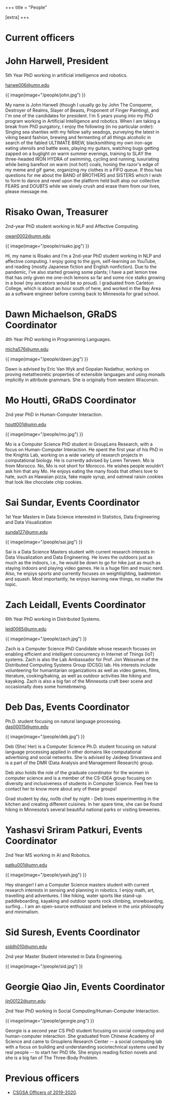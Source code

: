 +++
title = "People"

[extra]
+++

# Current officers

# John Harwell, President
5th Year PhD working in artificial intelligence and robotics.

<harwe006@umn.edu>

{{ image(image="/people/john.jpg") }}

My name is John Harwell (though I usually go by John The Conquerer, Destroyer of Realms, Slayer of Beasts, Proponent of Finger Painting), and I'm one of the candidates for president. I'm 5 years young into my PhD program working in Artificial Intelligence and robotics. When I am taking a break from PhD purgatory, I enjoy the following (in no particular order): Singing sea shanties with my fellow salty seadogs, purveying the latest in viking beard fashion, brewing and fermenting of all things alcoholic in search of the fabled ULTIMATE BREW, blacksmithing my own iron-age eating utensils and battle axes, playing my guitars, watching bugs getting zapped on a buglight on warm summer evenings, training to SLAY the three-headed IRON HYDRA of swimming, cycling and running, luxuriating while being barefoot on warm (not hot!) coals, honing the razor's edge of my meme and gif game, organizing my clothes in a FIFO queue. If thou has questions for me about the BAND of BROTHERS and SISTERS which I wish to form to dance and revel upon the platform held built atop our collective FEARS and DOUBTS while we slowly crush and erase them from our lives, please message me.

# Risako Owan, Treasurer
2nd-year PhD student working in NLP and Affective Computing.

<owan0002@umn.edu>

{{ image(image="/people/risako.jpg") }}

Hi, my name is Risako and I’m a 2nd-year PhD student working in NLP and affective computing. I enjoy going to the gym, self-learning on YouTube, and reading (mostly Japanese fiction and English nonfiction). Due to the pandemic, I’ve also started growing some plants; I have a pet lemon tree that has only given me one-inch lemons so far and some rice stalks growing in a bowl (my ancestors would be so proud). I graduated from Carleton College, which is about an hour south of here, and worked in the Bay Area as a software engineer before coming back to Minnesota for grad school.

# Dawn Michaelson, GRaDS Coordinator
4th Year PhD working in Programming Languages.

<micha576@umn.edu>

{{ image(image="/people/dawn.jpg") }}

Dawn is advised by Eric Van Wyk and Gopalan Nadathur, working on proving metatheoretic properties of extensible languages and using monads implicitly in attribute grammars.  She is originally from western Wisconsin.

# Mo Houtti, GRaDS Coordinator
2nd year PhD in Human-Computer Interaction.

<houtt001@umn.edu>

{{ image(image="/people/mo.jpg") }}

Mo is a Computer Science PhD student in GroupLens Research, with a focus on Human-Computer Interaction. He spent the first year of his PhD in the Knights Lab, working on a wide variety of research projects in computational biology. He is currently advised by Loren Terveen. Mo is from Morocco. No, Mo is not short for Morocco. He wishes people wouldn’t ask him that any Mo. He enjoys eating the many foods that others love to hate, such as Hawaiian pizza, fake maple syrup, and oatmeal raisin cookies that look like chocolate chip cookies.

# Sai Sundar, Events Coordinator
1st Year Masters in Data Science interested in Statistics, Data Engineering and Data Visualization

<sunda127@umn.edu>

{{ image(image="/people/sai.jpg") }}

Sai  is a Data Science Masters student with current research interests in Data Visualization and Data Engineering. He loves the outdoors just as much as the indoors, i.e., he would be down to go for hike just as much as staying indoors and playing video games. He is a huge film and music nerd. Also, he enjoys sports and currently focuses on weightlighting, badminton and squash. Most importantly, he enjoys learning new things, no matter the topic. 

# Zach Leidall, Events Coordinator
6th Year PhD working in Distributed Systems.

<leid0065@umn.edu>

{{ image(image="/people/zach.jpg") }}

Zach is a Computer Science PhD Candidate whose research focuses on enabling efficient and intelligent concurrency in Internet of Things (IoT) systems. Zach is also the Lab Ambassador for Prof. Jon Weissman of the Distributed Computing Systems Group (DCSG) lab. His interests include volunteering for humanitarian organizations as well as video games, films, literature, cooking/baking, as well as outdoor activities like hiking and kayaking. Zach is also a big fan of the Minnesota craft beer scene and occasionally does some homebrewing.

# Deb Das, Events Coordinator
Ph.D. student focusing on natural language processing.
<das00015@umn.edu>

{{ image(image="/people/deb.jpg") }}

Deb (She/ Her) is a Computer Science Ph.D. student focusing on natural language processing applied in other domains like computational advertising and social networks. She is advised by Jaideep Srivastava and is a part of the DMR (Data Analysis and Management Research) group. 

Deb also holds the role of the graduate coordinator for the women in computer science and is a member of the CS-IDEA group focusing on diversity and inclusiveness of students in Computer Science.  Feel free to contact her to know more about any of these groups! 

Grad student by day, no0b chef by night - Deb loves experimenting in the kitchen and creating different cuisines. In her spare time, she can be found hiking in Minnesota’s several beautiful national parks or visiting breweries.

# Yashasvi Sriram Patkuri, Events Coordinator
2nd Year MS working in AI and Robotics.

<patku001@umn.edu>

{{ image(image="/people/yash.jpg") }}

Hey stranger!
I am a Computer Science masters student with current research interests in sensing and planning in robotics.
I enjoy math, art, travelling and adventures.
I like hiking, water sports like stand-up paddleboarding, kayaking and outdoor sports rock climbing, snowboarding, surfing...
I am an open-source enthusiast and believe in the unix philosophy and minimalism.

# Sid Suresh, Events Coordinator
<siddh010@umn.edu>

2nd year Master Student interested in Data Engineering.

{{ image(image="/people/sid.jpg") }}

# Georgie Qiao Jin, Events Coordinator
<jin00122@umn.edu>

2nd Year PhD working in Social Computing/Human-Computer Interaction.

{{ image(image="/people/georgie.png") }}

Georgie is a second year CS PhD student focusing on social computing and human-computer interaction. She graduated from Chinese Academy of Science and came to Grouplens Research Center -- a social computing lab with a focus on building and understanding sociotechnical systems used by real people -- to start her PhD life. She enjoys reading fiction novels and she is a big fan of The Three-Body Problem.

# Previous officers

- [CSGSA Officers of 2019-2020](/people2019-2020).
